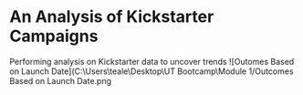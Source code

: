 # An Analysis of Kickstarter Campaigns
Performing analysis on Kickstarter data to uncover trends
![Outomes Based on Launch Date](C:\Users\teale\Desktop\UT Bootcamp\Module 1/Outcomes Based on Launch Date.png
